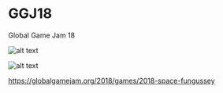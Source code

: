 # GGJ18
Global Game Jam 18

![alt text](https://ggj.s3.amazonaws.com/styles/game_sidebar__wide/game/featured_image/portadote_copia_1.png?itok=e4kg4hSH&timestamp=1517148035)

![alt text](https://ggj.s3.amazonaws.com/styles/game_sidebar__wide/games/team_pictures/credits_32.jpg?itok=zEwfYcVL&timestamp=1517147792)


https://globalgamejam.org/2018/games/2018-space-fungussey

